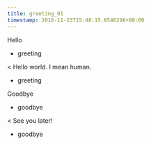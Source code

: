 ```yaml
---
title: greeting_01
timestamp: 2016-11-23T15:48:15.6546296+08:00
---
```


Hello
* greeting

< Hello world. I mean human.
* greeting

Goodbye
* goodbye

< See you later!
* goodbye
